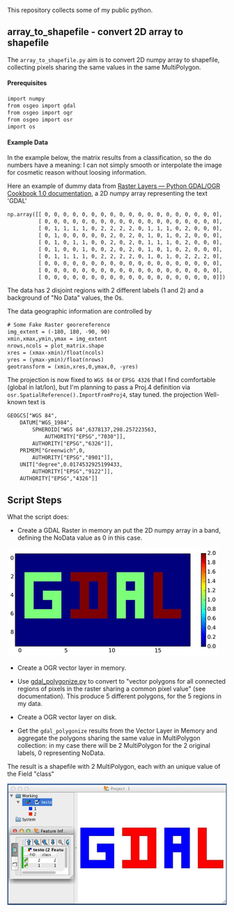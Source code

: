 This repository collects some of my public python.

## array_to_shapefile - convert 2D array to shapefile

The `array_to_shapefile.py` aim is to convert 2D numpy array to shapefile, collecting pixels sharing the same values in the same MultiPolygon.

#### Prerequisites 

	import numpy
	from osgeo import gdal
	from osgeo import ogr
	from osgeo import osr
	import os


#### Example Data

In the example below, the matrix results from a classification, so the do numbers have a meaning: I can not simply smooth or interpolate the image for cosmetic reason without loosing information.

Here an example of dummy data from [Raster Layers — Python GDAL/OGR Cookbook 1.0 documentation][Cookbook], a 2D numpy array  representing the text 'GDAL'

	np.array([[ 0, 0, 0, 0, 0, 0, 0, 0, 0, 0, 0, 0, 0, 0, 0, 0, 0, 0, 0],
			  [ 0, 0, 0, 0, 0, 0, 0, 0, 0, 0, 0, 0, 0, 0, 0, 0, 0, 0, 0],
			  [ 0, 1, 1, 1, 1, 0, 2, 2, 2, 2, 0, 1, 1, 1, 0, 2, 0, 0, 0],
			  [ 0, 1, 0, 0, 0, 0, 0, 2, 0, 2, 0, 1, 0, 1, 0, 2, 0, 0, 0],
			  [ 0, 1, 0, 1, 1, 0, 0, 2, 0, 2, 0, 1, 1, 1, 0, 2, 0, 0, 0],
			  [ 0, 1, 0, 0, 1, 0, 0, 2, 0, 2, 0, 1, 0, 1, 0, 2, 0, 0, 0],
			  [ 0, 1, 1, 1, 1, 0, 2, 2, 2, 2, 0, 1, 0, 1, 0, 2, 2, 2, 0],
			  [ 0, 0, 0, 0, 0, 0, 0, 0, 0, 0, 0, 0, 0, 0, 0, 0, 0, 0, 0],
			  [ 0, 0, 0, 0, 0, 0, 0, 0, 0, 0, 0, 0, 0, 0, 0, 0, 0, 0, 0],
			  [ 0, 0, 0, 0, 0, 0, 0, 0, 0, 0, 0, 0, 0, 0, 0, 0, 0, 0, 0]])



The data has 2 disjoint regions with 2 different labels (1 and 2) and a background of "No Data" values, the 0s.

The data geographic information are controlled by
   
	# Some Fake Raster georereference
	img_extent = (-180, 180, -90, 90)
	xmin,xmax,ymin,ymax = img_extent
	nrows,ncols = plot_matrix.shape
	xres = (xmax-xmin)/float(ncols)
	yres = (ymax-ymin)/float(nrows)
	geotransform = (xmin,xres,0,ymax,0, -yres)

The projection is now fixed to `WGS 84` or `EPSG 4326` that I find comfortable (global in lat/lon), but I'm planning to pass a Proj.4 definition via `osr.SpatialReference().ImportFromProj4`, stay tuned. the projection Well-known text is 

	GEOGCS["WGS 84",
	    DATUM["WGS_1984",
	        SPHEROID["WGS 84",6378137,298.257223563,
	            AUTHORITY["EPSG","7030"]],
	        AUTHORITY["EPSG","6326"]],
	    PRIMEM["Greenwich",0,
	        AUTHORITY["EPSG","8901"]],
	    UNIT["degree",0.0174532925199433,
	        AUTHORITY["EPSG","9122"]],
	    AUTHORITY["EPSG","4326"]]


## Script Steps 

What the script does:

- Create a GDAL Raster in memory an put the 2D numpy array in a band, defining the NoData value as 0 in this case.

![The Data][1]

- Create a OGR vector layer in memory.
- Use [gdal_polygonize.py][gdal_polygonize] to convert to "vector polygons for all connected regions of pixels in the raster sharing a common pixel value" (see documentation). This produce 5 different polygons, for the 5 regions in my data.

- Create a OGR vector layer on disk.

- Get the `gdal_polygonize` results from the Vector Layer in Memory and aggregate the polygons sharing the same value in MultiPolygon collection: in my case there will be 2 MultiPolygon for the 2 original labels, 0 representing NoData.

The result is a shapefile with 2 MultiPolygon, each with an unique value of the Field "class"

![Merged polygons, 2 classes ][2]

[Cookbook]: http://pcjericks.github.io/py
[gdal_polygonize]: http://www.gdal.org/gdal_polygonize.html

  [1]: https://raw.githubusercontent.com/kidpixo/python_public_repository/master/images/GDAL_small.jpg
  [2]: https://raw.githubusercontent.com/kidpixo/python_public_repository/master/images/GDAL_merged_shp.jpg